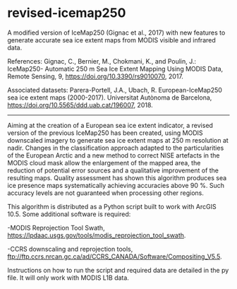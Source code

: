# revised-icemap250
A modified version of IceMap250 (Gignac et al., 2017) with new features to generate accurate sea ice extent maps from MODIS visible and infrared data.

References: Gignac, C., Bernier, M., Chokmani, K., and Poulin, J.: IceMap250- Automatic 250 m Sea Ice Extent Mapping Using MODIS
Data, Remote Sensing, 9, https://doi.org/10.3390/rs9010070, 2017.

Associated datasets: Parera-Portell, J.A., Ubach, R.  European-IceMap250 sea ice extent maps (2000-2017). Universitat Autònoma de
Barcelona,  https://doi.org/10.5565/ddd.uab.cat/196007, 2018.

***********************************************************************************************************************************

Aiming at the creation of a European sea ice extent indicator, a revised version of the previous IceMap250 has been created, using
MODIS downscaled imagery to generate sea ice extent maps at 250 m resolution at nadir. Changes in the classification approach
adapted to the particularities of the European Arctic and a new method to correct NISE artefacts in the MODIS cloud mask allow the
enlargement of the mapped area, the reduction of potential error sources and a qualitative improvement of the resulting maps.
Quality assessment has shown this algorithm produces sea ice presence maps systematically achieving accuracies above 90 %. Such
accuracy levels are not guaranteed when processing other regions.

This algorithm is distributed as a Python script built to work with ArcGIS 10.5. Some additional software is required:

-MODIS Reprojection Tool Swath, https://lpdaac.usgs.gov/tools/modis_reprojection_tool_swath.

-CCRS downscaling and reprojection tools, ftp://ftp.ccrs.nrcan.gc.ca/ad/CCRS_CANADA/Software/Compositing_V5.5.

Instructions on how to run the script and required data are detailed in the py file. It will only work with MODIS L1B data.
